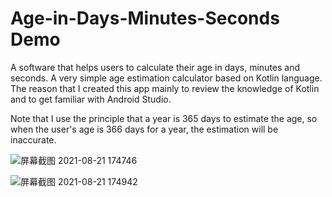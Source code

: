 # Age-in-Days-Minutes-Seconds Demo
A software that helps users to calculate their age in days, minutes and seconds.
A very simple age estimation calculator based on Kotlin language. The reason that I created this app mainly to review the knowledge of Kotlin and to get familiar with Android Studio.

Note that I use the principle that a year is 365 days to estimate the age, so when the user's age is 366 days for a year, the estimation will be inaccurate.

![屏幕截图 2021-08-21 174746](https://user-images.githubusercontent.com/56063269/130325692-5e579359-981b-420e-89b7-5a5df63a3273.png)

![屏幕截图 2021-08-21 174942](https://user-images.githubusercontent.com/56063269/130325695-95487a4b-0301-4419-99b9-8c795cd5dd45.png)

